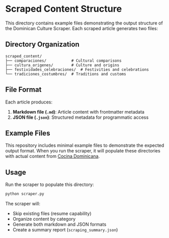 # Scraped Content Structure

This directory contains example files demonstrating the output structure of the Dominican Culture Scraper. Each scraped article generates two files:

## Directory Organization

```
scraped_content/
├── comparaciones/           # Cultural comparisons
├── cultura_origenes/        # Culture and origins
├── festividades_celebraciones/  # Festivities and celebrations
└── tradiciones_costumbres/  # Traditions and customs
```

## File Format

Each article produces:

1. **Markdown file (`.md`)**: Article content with frontmatter metadata
2. **JSON file (`.json`)**: Structured metadata for programmatic access

## Example Files

This repository includes minimal example files to demonstrate the expected output format. When you run the scraper, it will populate these directories with actual content from [Cocina Dominicana](https://www.cocinadominicana.com).

## Usage

Run the scraper to populate this directory:

```bash
python scraper.py
```

The scraper will:
- Skip existing files (resume capability)
- Organize content by category
- Generate both markdown and JSON formats
- Create a summary report (`scraping_summary.json`)
